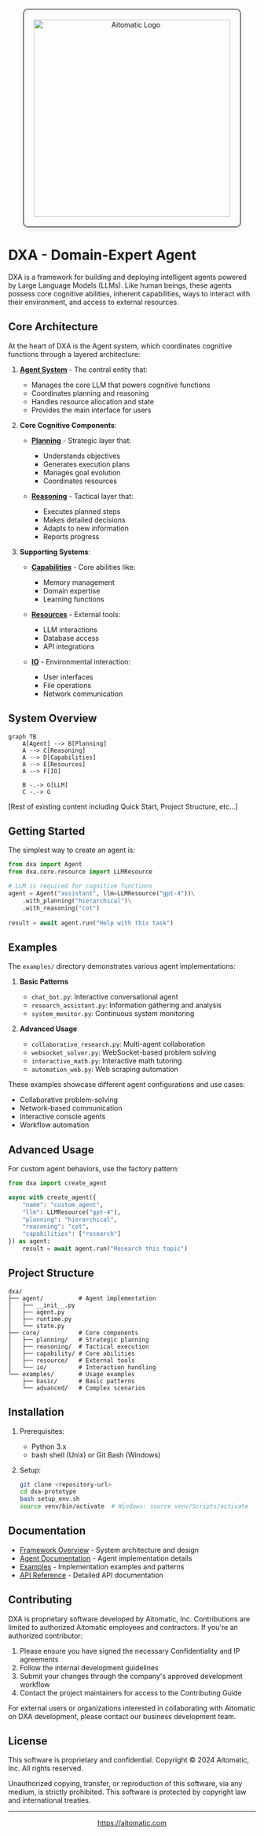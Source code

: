 <!-- markdownlint-disable MD041 -->
<!-- markdownlint-disable MD033 -->
<p align="center">
  <img src="https://cdn.prod.website-files.com/62a10970901ba826988ed5aa/62d942adcae82825089dabdb_aitomatic-logo-black.png" alt="Aitomatic Logo" width="400" style="border: 2px solid #666; border-radius: 10px; padding: 20px; box-shadow: 0 4px 8px rgba(0,0,0,0.1);"/>
</p>

# DXA - Domain-Expert Agent

DXA is a framework for building and deploying intelligent agents powered by Large Language Models (LLMs). Like human beings, these agents possess core cognitive abilities, inherent capabilities, ways to interact with their environment, and access to external resources.

## Core Architecture

At the heart of DXA is the Agent system, which coordinates cognitive functions through a layered architecture:

1. **[Agent System](agent/README.md)** - The central entity that:
   - Manages the core LLM that powers cognitive functions
   - Coordinates planning and reasoning
   - Handles resource allocation and state
   - Provides the main interface for users

2. **Core Cognitive Components**:
   - **[Planning](core/planning/README.md)** - Strategic layer that:
     - Understands objectives
     - Generates execution plans
     - Manages goal evolution
     - Coordinates resources

   - **[Reasoning](core/reasoning/README.md)** - Tactical layer that:
     - Executes planned steps
     - Makes detailed decisions
     - Adapts to new information
     - Reports progress

3. **Supporting Systems**:
   - **[Capabilities](core/capability/README.md)** - Core abilities like:
     - Memory management
     - Domain expertise
     - Learning functions

   - **[Resources](core/resource/README.md)** - External tools:
     - LLM interactions
     - Database access
     - API integrations

   - **[IO](core/io/README.md)** - Environmental interaction:
     - User interfaces
     - File operations
     - Network communication

## System Overview

```mermaid
graph TB
    A[Agent] --> B[Planning]
    A --> C[Reasoning]
    A --> D[Capabilities]
    A --> E[Resources]
    A --> F[IO]
    
    B -.-> G[LLM]
    C -.-> G
```

[Rest of existing content including Quick Start, Project Structure, etc...]

## Getting Started

The simplest way to create an agent is:

```python
from dxa import Agent
from dxa.core.resource import LLMResource

# LLM is required for cognitive functions
agent = Agent("assistant", llm=LLMResource("gpt-4"))\
    .with_planning("hierarchical")\
    .with_reasoning("cot")
    
result = await agent.run("Help with this task")
```

## Examples

The `examples/` directory demonstrates various agent implementations:

1. **Basic Patterns**
   - `chat_bot.py`: Interactive conversational agent
   - `research_assistant.py`: Information gathering and analysis
   - `system_monitor.py`: Continuous system monitoring

2. **Advanced Usage**
   - `collaborative_research.py`: Multi-agent collaboration
   - `websocket_solver.py`: WebSocket-based problem solving
   - `interactive_math.py`: Interactive math tutoring
   - `automation_web.py`: Web scraping automation

These examples showcase different agent configurations and use cases:

- Collaborative problem-solving
- Network-based communication
- Interactive console agents
- Workflow automation

## Advanced Usage

For custom agent behaviors, use the factory pattern:

```python
from dxa import create_agent

async with create_agent({
    "name": "custom_agent",
    "llm": LLMResource("gpt-4"),
    "planning": "hierarchical",
    "reasoning": "cot",
    "capabilities": ["research"]
}) as agent:
    result = await agent.run("Research this topic")
```

## Project Structure

```text
dxa/
├── agent/          # Agent implementation
│   ├── __init__.py
│   ├── agent.py
│   ├── runtime.py
│   └── state.py
├── core/           # Core components
│   ├── planning/   # Strategic planning
│   ├── reasoning/  # Tactical execution
│   ├── capability/ # Core abilities
│   ├── resource/   # External tools
│   └── io/         # Interaction handling
└── examples/       # Usage examples
    ├── basic/      # Basic patterns
    └── advanced/   # Complex scenarios
```

## Installation

1. Prerequisites:
   - Python 3.x
   - bash shell (Unix) or Git Bash (Windows)

2. Setup:

   ```bash
   git clone <repository-url>
   cd dxa-prototype
   bash setup_env.sh
   source venv/bin/activate  # Windows: source venv/Scripts/activate
   ```

## Documentation

- [Framework Overview](dxa/README.md) - System architecture and design
- [Agent Documentation](dxa/agent/README.md) - Agent implementation details
- [Examples](examples/README.md) - Implementation examples and patterns
- [API Reference](docs/README.md) - Detailed API documentation

## Contributing

DXA is proprietary software developed by Aitomatic, Inc. Contributions are limited to authorized Aitomatic employees and contractors. If you're an authorized contributor:

1. Please ensure you have signed the necessary Confidentiality and IP agreements
2. Follow the internal development guidelines
3. Submit your changes through the company's approved development workflow
4. Contact the project maintainers for access to the Contributing Guide

For external users or organizations interested in collaborating with Aitomatic on DXA development, please contact our business development team.

## License

This software is proprietary and confidential. Copyright © 2024 Aitomatic, Inc. All rights reserved.

Unauthorized copying, transfer, or reproduction of this software, via any medium, is strictly prohibited. This software is protected by copyright law and international treaties.

---

<p align="center">
<a href="https://aitomatic.com">https://aitomatic.com</a>
</p>
